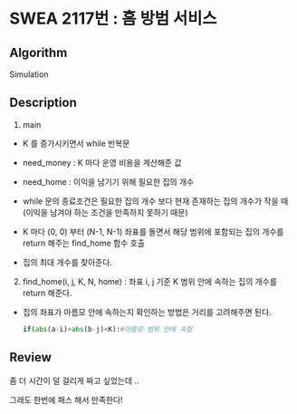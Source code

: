 # SWEA 2117번 : 홈 방범 서비스

## Algorithm

Simulation

## Description

1. main
  + K 를 증가시키면서 while 반복문 
  + need_money : K 마다 운영 비용을 계산해준 값
  + need_home : 이익을 남기기 위해 필요한 집의 개수
  + while 문의 종료조건은 필요한 집의 개수 보다 현재 존재하는 집의 개수가 작을 때 (이익을 남겨야 하는 조건을 만족하지 못하기 때문)
  
  + K 마다 (0, 0) 부터 (N-1, N-1) 좌표를 돌면서 해당 범위에 포함되는 집의 개수를 return 해주는 find_home 함수 호출
  + 집의 최대 개수를 찾아준다.
  
2. find_home(i, j, K, N, home) : 좌표 i, j 기준 K 범위 안에 속하는 집의 개수를 return 해준다.
  + 집의 좌표가 마름모 안에 속하는지 확인하는 방법은 거리를 고려해주면 된다.
  
      ``` python
      if(abs(a-i)+abs(b-j)<K):#마름모 범위 안에 속함
      ```


## Review

좀 더 시간이 덜 걸리게 짜고 싶었는데 .. 

그래도 한번에 패스 해서 만족한다!
  
